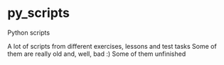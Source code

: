# py_scripts
Python scripts

A lot of scripts from different exercises, lessons and test tasks
Some of them are really old and, well, bad :)
Some of them unfinished
